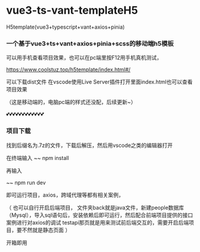 # vue3-ts-vant-templateH5
H5template(vue3+typescript+vant+axios+pinia)

### 一个基于vue3+ts+vant+axios+pinia+scss的移动端h5模板

可以用手机查看项目效果，也可以在pc端里按F12用手机真机测试，

https://www.coolstuz.top/h5template/index.html#/

可以下载dist文件 在vscode使用Live Server插件打开里面index.html也可以查看项目效果

（这是移动端的，电脑pc端的样式还没配，后续更新~）

💕💕💕💕💕💕💕💕💕💕💕💕
### 项目下载  
找到后缀名为.7z的文件，下载后解压，然后用vscode之类的编辑器打开

在终端输入
 ~~
  npm install
  
 再输入

 ~~
  npm run dev
  
 即可运行项目，axios，跨域代理等都有相关案例，
 
 （
 也可以自行开启后端项目，
 文件夹back就是java文件，新建people数据库（Mysql），导入sql语句后，安装依赖后即可运行，然后配合前端项目提供的接口案例进行对axios的调试
 testapi那页就是用来测试前后端交互的，需要开启后端项目，要不然就是静态页面
 ）
 
 开箱即用
